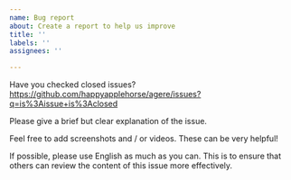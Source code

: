 ```yaml
---
name: Bug report
about: Create a report to help us improve
title: ''
labels: ''
assignees: ''

---
```


Have you checked closed issues? https://github.com/happyapplehorse/agere/issues?q=is%3Aissue+is%3Aclosed

Please give a brief but clear explanation of the issue.

Feel free to add screenshots and / or videos. These can be very helpful!

If possible, please use English as much as you can.
This is to ensure that others can review the content of this issue more effectively.
